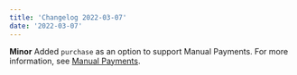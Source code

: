 ```yaml
---
title: 'Changelog 2022-03-07'
date: '2022-03-07'
---
```

**Minor** 
Added `purchase` as an option to support Manual Payments. For more information, see [Manual Payments](/docs/commerce-cloud/payments/paying-for-an-order/manual-payments).
